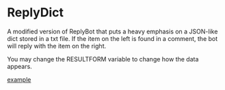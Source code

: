 ReplyDict
==========

A modified version of ReplyBot that puts a heavy emphasis on a JSON-like dict stored in a txt file. If the item on the left is found in a comment, the bot will reply with the item on the right.

You may change the RESULTFORM variable to change how the data appears.

[example](http://www.reddit.com/r/GoldTesting/comments/2hl7ic/replydict_testing/)